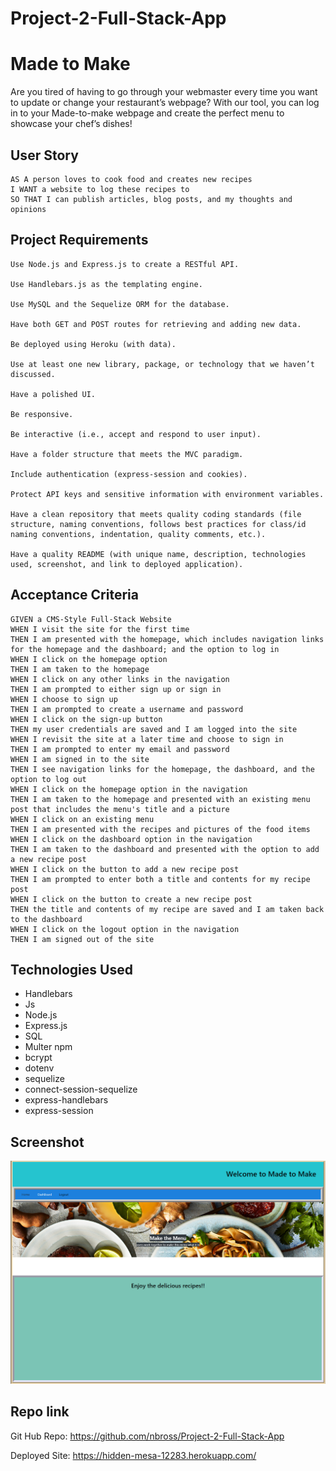 # Project-2-Full-Stack-App
# Made to Make
Are you tired of having to go through your webmaster every time you want to update or change your restaurant’s webpage? With our tool, you can log in to your Made-to-make webpage and create the perfect menu to showcase your chef’s dishes!
## User Story

```
AS A person loves to cook food and creates new recipes
I WANT a website to log these recipes to
SO THAT I can publish articles, blog posts, and my thoughts and opinions
```

## Project Requirements

```
Use Node.js and Express.js to create a RESTful API.

Use Handlebars.js as the templating engine.

Use MySQL and the Sequelize ORM for the database.

Have both GET and POST routes for retrieving and adding new data.

Be deployed using Heroku (with data).

Use at least one new library, package, or technology that we haven’t discussed.

Have a polished UI.

Be responsive.

Be interactive (i.e., accept and respond to user input).

Have a folder structure that meets the MVC paradigm.

Include authentication (express-session and cookies).

Protect API keys and sensitive information with environment variables.

Have a clean repository that meets quality coding standards (file structure, naming conventions, follows best practices for class/id naming conventions, indentation, quality comments, etc.).

Have a quality README (with unique name, description, technologies used, screenshot, and link to deployed application).
```

## Acceptance Criteria 
```
GIVEN a CMS-Style Full-Stack Website
WHEN I visit the site for the first time
THEN I am presented with the homepage, which includes navigation links for the homepage and the dashboard; and the option to log in
WHEN I click on the homepage option
THEN I am taken to the homepage
WHEN I click on any other links in the navigation
THEN I am prompted to either sign up or sign in
WHEN I choose to sign up
THEN I am prompted to create a username and password
WHEN I click on the sign-up button
THEN my user credentials are saved and I am logged into the site
WHEN I revisit the site at a later time and choose to sign in
THEN I am prompted to enter my email and password
WHEN I am signed in to the site
THEN I see navigation links for the homepage, the dashboard, and the option to log out
WHEN I click on the homepage option in the navigation
THEN I am taken to the homepage and presented with an existing menu post that includes the menu's title and a picture
WHEN I click on an existing menu
THEN I am presented with the recipes and pictures of the food items
WHEN I click on the dashboard option in the navigation
THEN I am taken to the dashboard and presented with the option to add a new recipe post
WHEN I click on the button to add a new recipe post
THEN I am prompted to enter both a title and contents for my recipe post
WHEN I click on the button to create a new recipe post
THEN the title and contents of my recipe are saved and I am taken back to the dashboard
WHEN I click on the logout option in the navigation
THEN I am signed out of the site
```

## Technologies Used
* Handlebars
* Js
* Node.js
* Express.js
* SQL
* Multer npm
* bcrypt
* dotenv
* sequelize
* connect-session-sequelize
* express-handlebars
* express-session

## Screenshot

![Made-To-Make](/public/images/2022-06-05.png)

## Repo link

Git Hub Repo: https://github.com/nbross/Project-2-Full-Stack-App

Deployed Site: https://hidden-mesa-12283.herokuapp.com/